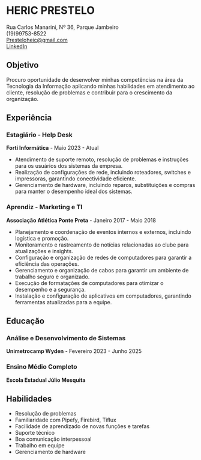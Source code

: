 # HERIC PRESTELO

Rua Carlos Manarini, Nº 36, Parque Jambeiro  
(19)99753-8522  
Presteloheic@gmail.com  
[LinkedIn](www.linkedin.com/in/heric-prestelo-b385061a2)

## Objetivo
Procuro oportunidade de desenvolver minhas competências na área da Tecnologia da Informação aplicando minhas habilidades em atendimento ao cliente, resolução de problemas e contribuir para o crescimento da organização.

## Experiência

### Estagiário - Help Desk  
**Forti Informática** - Maio 2023 - Atual

- Atendimento de suporte remoto, resolução de problemas e instruções para os usuários dos sistemas da empresa.
- Realização de configurações de rede, incluindo roteadores, switches e impressoras, garantindo conectividade eficiente.
- Gerenciamento de hardware, incluindo reparos, substituições e compras para manter o desempenho ideal dos sistemas.

### Aprendiz - Marketing e TI  
**Associação Atlética Ponte Preta** - Janeiro 2017 - Maio 2018

- Planejamento e coordenação de eventos internos e externos, incluindo logística e promoção.
- Monitoramento e rastreamento de notícias relacionadas ao clube para atualizações e insights.
- Configuração e organização de redes de computadores para garantir a eficiência das operações.
- Gerenciamento e organização de cabos para garantir um ambiente de trabalho seguro e organizado.
- Execução de formatações de computadores para otimizar o desempenho e a segurança.
- Instalação e configuração de aplicativos em computadores, garantindo ferramentas atualizadas para a equipe.

## Educação

### Análise e Desenvolvimento de Sistemas  
**Unimetrocamp Wyden** - Fevereiro 2023 - Junho 2025

### Ensino Médio Completo  
**Escola Estadual Júlio Mesquita**

## Habilidades

- Resolução de problemas
- Familiaridade com Pipefy, Firebird, Tiflux
- Facilidade de aprendizado de novas funções e tarefas
- Suporte técnico
- Boa comunicação interpessoal
- Trabalho em equipe
- Gerenciamento de hardware

